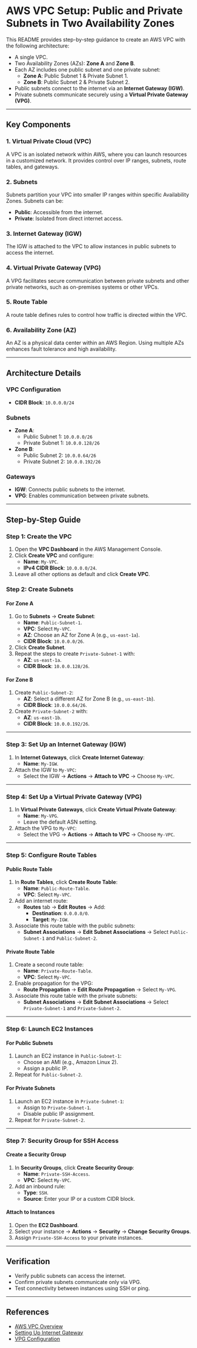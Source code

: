 # AWS VPC Setup: Public and Private Subnets in Two Availability Zones

This README provides step-by-step guidance to create an AWS VPC with the following architecture:

- A single VPC.
- Two Availability Zones (AZs): **Zone A** and **Zone B**.
- Each AZ includes one public subnet and one private subnet:
  - **Zone A**: Public Subnet 1 & Private Subnet 1.
  - **Zone B**: Public Subnet 2 & Private Subnet 2.
- Public subnets connect to the internet via an **Internet Gateway (IGW)**.
- Private subnets communicate securely using a **Virtual Private Gateway (VPG)**.

---

## Key Components

### 1. Virtual Private Cloud (VPC)
A VPC is an isolated network within AWS, where you can launch resources in a customized network. It provides control over IP ranges, subnets, route tables, and gateways.

### 2. Subnets
Subnets partition your VPC into smaller IP ranges within specific Availability Zones. Subnets can be:
- **Public**: Accessible from the internet.
- **Private**: Isolated from direct internet access.

### 3. Internet Gateway (IGW)
The IGW is attached to the VPC to allow instances in public subnets to access the internet.

### 4. Virtual Private Gateway (VPG)
A VPG facilitates secure communication between private subnets and other private networks, such as on-premises systems or other VPCs.

### 5. Route Table
A route table defines rules to control how traffic is directed within the VPC.

### 6. Availability Zone (AZ)
An AZ is a physical data center within an AWS Region. Using multiple AZs enhances fault tolerance and high availability.

---

## Architecture Details

### VPC Configuration
- **CIDR Block**: `10.0.0.0/24`

### Subnets
- **Zone A**:
  - Public Subnet 1: `10.0.0.0/26`
  - Private Subnet 1: `10.0.0.128/26`
- **Zone B**:
  - Public Subnet 2: `10.0.0.64/26`
  - Private Subnet 2: `10.0.0.192/26`

### Gateways
- **IGW**: Connects public subnets to the internet.
- **VPG**: Enables communication between private subnets.

---

## Step-by-Step Guide

### Step 1: Create the VPC

1. Open the **VPC Dashboard** in the AWS Management Console.
2. Click **Create VPC** and configure:
   - **Name**: `My-VPC`.
   - **IPv4 CIDR Block**: `10.0.0.0/24`.
3. Leave all other options as default and click **Create VPC**.

### Step 2: Create Subnets

#### For Zone A
1. Go to **Subnets** → **Create Subnet**:
   - **Name**: `Public-Subnet-1`.
   - **VPC**: Select `My-VPC`.
   - **AZ**: Choose an AZ for Zone A (e.g., `us-east-1a`).
   - **CIDR Block**: `10.0.0.0/26`.
2. Click **Create Subnet**.
3. Repeat the steps to create `Private-Subnet-1` with:
   - **AZ**: `us-east-1a`.
   - **CIDR Block**: `10.0.0.128/26`.

#### For Zone B
1. Create `Public-Subnet-2`:
   - **AZ**: Select a different AZ for Zone B (e.g., `us-east-1b`).
   - **CIDR Block**: `10.0.0.64/26`.
2. Create `Private-Subnet-2` with:
   - **AZ**: `us-east-1b`.
   - **CIDR Block**: `10.0.0.192/26`.

---

### Step 3: Set Up an Internet Gateway (IGW)

1. In **Internet Gateways**, click **Create Internet Gateway**:
   - **Name**: `My-IGW`.
2. Attach the IGW to `My-VPC`:
   - Select the IGW → **Actions** → **Attach to VPC** → Choose `My-VPC`.

---

### Step 4: Set Up a Virtual Private Gateway (VPG)

1. In **Virtual Private Gateways**, click **Create Virtual Private Gateway**:
   - **Name**: `My-VPG`.
   - Leave the default ASN setting.
2. Attach the VPG to `My-VPC`:
   - Select the VPG → **Actions** → **Attach to VPC** → Choose `My-VPC`.

---

### Step 5: Configure Route Tables

#### Public Route Table
1. In **Route Tables**, click **Create Route Table**:
   - **Name**: `Public-Route-Table`.
   - **VPC**: Select `My-VPC`.
2. Add an internet route:
   - **Routes** tab → **Edit Routes** → Add:
     - **Destination**: `0.0.0.0/0`.
     - **Target**: `My-IGW`.
3. Associate this route table with the public subnets:
   - **Subnet Associations** → **Edit Subnet Associations** → Select `Public-Subnet-1` and `Public-Subnet-2`.

#### Private Route Table
1. Create a second route table:
   - **Name**: `Private-Route-Table`.
   - **VPC**: Select `My-VPC`.
2. Enable propagation for the VPG:
   - **Route Propagation** → **Edit Route Propagation** → Select `My-VPG`.
3. Associate this route table with the private subnets:
   - **Subnet Associations** → **Edit Subnet Associations** → Select `Private-Subnet-1` and `Private-Subnet-2`.

---

### Step 6: Launch EC2 Instances

#### For Public Subnets
1. Launch an EC2 instance in `Public-Subnet-1`:
   - Choose an AMI (e.g., Amazon Linux 2).
   - Assign a public IP.
2. Repeat for `Public-Subnet-2`.

#### For Private Subnets
1. Launch an EC2 instance in `Private-Subnet-1`:
   - Assign to `Private-Subnet-1`.
   - Disable public IP assignment.
2. Repeat for `Private-Subnet-2`.

---

### Step 7: Security Group for SSH Access

#### Create a Security Group
1. In **Security Groups**, click **Create Security Group**:
   - **Name**: `Private-SSH-Access`.
   - **VPC**: Select `My-VPC`.
2. Add an inbound rule:
   - **Type**: `SSH`.
   - **Source**: Enter your IP or a custom CIDR block.

#### Attach to Instances
1. Open the **EC2 Dashboard**.
2. Select your instance → **Actions** → **Security** → **Change Security Groups**.
3. Assign `Private-SSH-Access` to your private instances.

---

## Verification
- Verify public subnets can access the internet.
- Confirm private subnets communicate only via VPG.
- Test connectivity between instances using SSH or ping.

---

## References
- [AWS VPC Overview](https://docs.aws.amazon.com/vpc/latest/userguide/)
- [Setting Up Internet Gateway](https://docs.aws.amazon.com/vpc/latest/userguide/VPC_Internet_Gateway.html)
- [VPG Configuration](https://docs.aws.amazon.com/vpn/latest/s2svpn/VPC_VPN.html)
